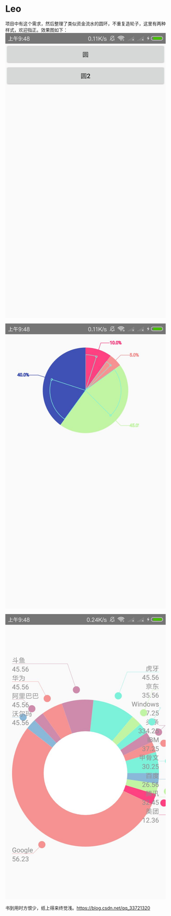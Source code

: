 # Leo
项目中有这个需求，然后整理了类似资金流水的圆环，不重复造轮子，这里有两种样式，欢迎指正。效果图如下：
![Image text](https://github.com/growuptang/Leo/blob/master/app/src/main/res/mipmap-xxxhdpi/0.jpg)

![Image text](https://github.com/growuptang/Leo/blob/master/app/src/main/res/mipmap-xxxhdpi/1.jpg)

![Image text](https://github.com/growuptang/Leo/blob/master/app/src/main/res/mipmap-xxxhdpi/2.jpg)

书到用时方恨少，纸上得来终觉浅。https://blog.csdn.net/qq_33721320
